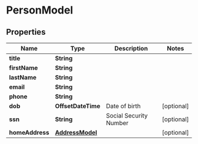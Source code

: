 

# PersonModel


## Properties

| Name | Type | Description | Notes |
|------------ | ------------- | ------------- | -------------|
|**title** | **String** |  |  |
|**firstName** | **String** |  |  |
|**lastName** | **String** |  |  |
|**email** | **String** |  |  |
|**phone** | **String** |  |  |
|**dob** | **OffsetDateTime** | Date of birth |  [optional] |
|**ssn** | **String** | Social Security Number |  [optional] |
|**homeAddress** | [**AddressModel**](AddressModel.md) |  |  [optional] |



